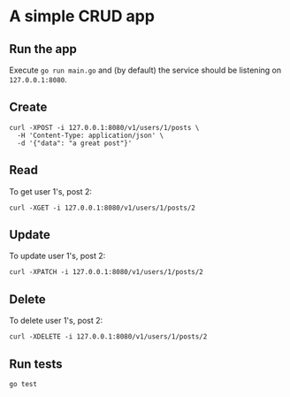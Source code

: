 # A simple CRUD app

## Run the app

Execute `go run main.go` and (by default) the service should be listening on `127.0.0.1:8080`.

## Create

```
curl -XPOST -i 127.0.0.1:8080/v1/users/1/posts \
  -H 'Content-Type: application/json' \
  -d '{"data": "a great post"}'
```

## Read

To get user 1's, post 2: 
```
curl -XGET -i 127.0.0.1:8080/v1/users/1/posts/2
```

## Update

To update user 1's, post 2: 
```
curl -XPATCH -i 127.0.0.1:8080/v1/users/1/posts/2
```

## Delete

To delete user 1's, post 2: 
```
curl -XDELETE -i 127.0.0.1:8080/v1/users/1/posts/2
```

## Run tests

```
go test
```